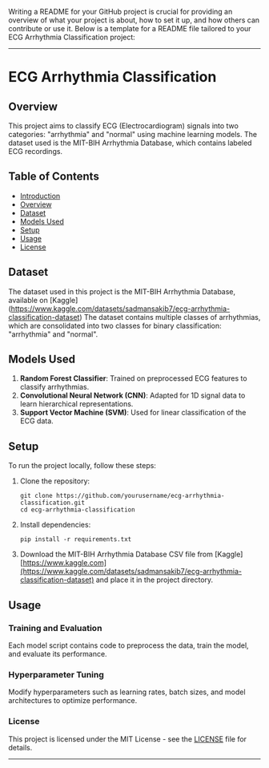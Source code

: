 Writing a README for your GitHub project is crucial for providing an overview of what your project is about, how to set it up, and how others can contribute or use it. Below is a template for a README file tailored to your ECG Arrhythmia Classification project:

---

# ECG Arrhythmia Classification

## Overview

This project aims to classify ECG (Electrocardiogram) signals into two categories: "arrhythmia" and "normal" using machine learning models. The dataset used is the MIT-BIH Arrhythmia Database, which contains labeled ECG recordings.

## Table of Contents

- [Introduction](#ecg-arrhythmia-classification)
- [Overview](#overview)
- [Dataset](#dataset)
- [Models Used](#models-used)
- [Setup](#setup)
- [Usage](#usage)
- [License](#license)

## Dataset

The dataset used in this project is the MIT-BIH Arrhythmia Database, available on [Kaggle]
(https://www.kaggle.com/datasets/sadmansakib7/ecg-arrhythmia-classification-dataset)
The dataset contains multiple classes of arrhythmias, which are consolidated into two classes for binary classification: "arrhythmia" and "normal".

## Models Used

1. **Random Forest Classifier**: Trained on preprocessed ECG features to classify arrhythmias.
2. **Convolutional Neural Network (CNN)**: Adapted for 1D signal data to learn hierarchical representations.
3. **Support Vector Machine (SVM)**: Used for linear classification of the ECG data.

## Setup

To run the project locally, follow these steps:

1. Clone the repository:
   ```
   git clone https://github.com/yourusername/ecg-arrhythmia-classification.git
   cd ecg-arrhythmia-classification
   ```

2. Install dependencies:
   ```
   pip install -r requirements.txt
   ```

3. Download the MIT-BIH Arrhythmia Database CSV file from [Kaggle][https://www.kaggle.com](https://www.kaggle.com/datasets/sadmansakib7/ecg-arrhythmia-classification-dataset) and place it in the project directory.


## Usage

### Training and Evaluation

Each model script contains code to preprocess the data, train the model, and evaluate its performance.

### Hyperparameter Tuning

Modify hyperparameters such as learning rates, batch sizes, and model architectures to optimize performance.

### License

This project is licensed under the MIT License - see the [LICENSE](LICENSE) file for details.

---
